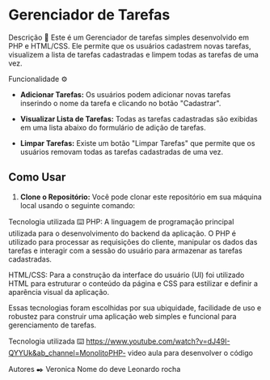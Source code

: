 
# Gerenciador de Tarefas

Descrição 📝
Este é um Gerenciador de tarefas simples desenvolvido em PHP e HTML/CSS. Ele permite que os usuários cadastrem novas tarefas, visualizem a lista de tarefas cadastradas e limpem todas as tarefas de uma vez.

Funcionalidade ⚙️

- **Adicionar Tarefas:** Os usuários podem adicionar novas tarefas inserindo o nome da tarefa e clicando no botão "Cadastrar".

- **Visualizar Lista de Tarefas:** Todas as tarefas cadastradas são exibidas em uma lista abaixo do formulário de adição de tarefas.

- **Limpar Tarefas:** Existe um botão "Limpar Tarefas" que permite que os usuários removam todas as tarefas cadastradas de uma vez.

## Como Usar

1. **Clone o Repositório:** Você pode clonar este repositório em sua máquina local usando o seguinte comando:

 

Tecnologia utilizada ⌨️
PHP: A linguagem de programação principal utilizada para o desenvolvimento do backend da aplicação. O PHP é utilizado para processar as requisições do cliente, manipular os dados das tarefas e interagir com a sessão do usuário para armazenar as tarefas cadastradas.

HTML/CSS: Para a construção da interface do usuário (UI) foi utilizado HTML para estruturar o conteúdo da página e CSS para estilizar e definir a aparência visual da aplicação.

Essas tecnologias foram escolhidas por sua ubiquidade, facilidade de uso e robustez para construir uma aplicação web simples e funcional para gerenciamento de tarefas.

Tecnologia utilizada ⌨️
https://www.youtube.com/watch?v=dJ49I-QYYUk&ab_channel=MonolitoPHP- video aula para desenvolver o código 

Autores ✒️
Veronica 
Nome do deve 
Leonardo rocha 







